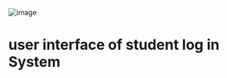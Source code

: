 
![image](https://user-images.githubusercontent.com/97393830/207633538-a39a1363-1908-4094-a23d-3792939953f1.png)
# user interface of student log in System
